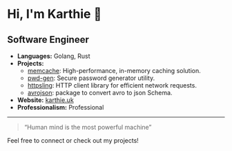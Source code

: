 # Hi, I'm Karthie 👋

## Software Engineer

- **Languages:** Golang, Rust  
- **Projects:**  
  - [memcache](https://github.com/ehrktia/memcache): High-performance, in-memory caching solution.
  - [pwd-gen](https://github.com/ehrktia/pwd-gen): Secure password generator utility.
  - [httpsling](https://github.com/ehrktia/httpsling): HTTP client library for efficient network requests.
  - [avrojson](https://github.com/ehrktia/avrojson): package to convert avro to json Schema.
- **Website:** [karthie.uk](https://www.karthie.uk)
- **Professionalism:** Professional

---

> “Human mind is the most powerful machine”

Feel free to connect or check out my projects!
